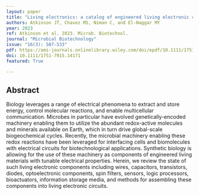 ```yaml
---
layout: paper
title: "Living electronics: a catalog of engineered living electronic components"
authors: Atkinson JT, Chavez MS, Niman C, and El-Naggar MY
year: 2023
ref: Atkinson et al. 2023. Microb. Biotechnol.
journal: "Microbial Biotechnology"
issue: "16(3): 507-533"
pdf: https://ami-journals.onlinelibrary.wiley.com/doi/epdf/10.1111/1751-7915.14171
doi: 10.1111/1751-7915.14171
featured: True

---
```


## Abstract

Biology leverages a range of electrical phenomena to extract and store energy, control molecular reactions, and enable multicellular communication. Microbes in particular have evolved genetically-encoded machinery enabling them to utilize the abundant redox-active molecules and minerals available on Earth, which in turn drive global-scale biogeochemical cycles. Recently, the microbial machinery enabling these redox reactions have been leveraged for interfacing cells and biomolecules with electrical circuits for biotechnological applications. Synthetic biology is allowing for the use of these machinery as components of engineered living materials with tunable electrical properties. Herein, we review the state of such living electronic components including wires, capacitors, transistors, diodes, optoelectronic components, spin filters, sensors, logic processors, bioactuators, information storage media, and methods for assembling these components into living electronic circuits.